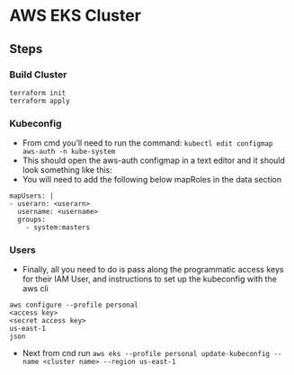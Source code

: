 # AWS EKS Cluster
## Steps
### Build Cluster
```
terraform init
terraform apply
```
### Kubeconfig
- From cmd you’ll need to run the command: ```kubectl edit configmap aws-auth -n kube-system```
- This should open the aws-auth configmap in a text editor and it should look something like this:
- You will need to add the following below mapRoles in the data section
```
mapUsers: |
- userarn: <userarn>
  username: <username>
  groups:
    - system:masters
```

### Users
- Finally, all you need to do is pass along the programmatic access keys for their IAM User, and instructions to set up the kubeconfig with the aws cli
```
aws configure --profile personal
<access key>
<secret access key>
us-east-1
json
```
- Next from cnd run ```aws eks --profile personal update-kubeconfig --name <cluster name> --region us-east-1```